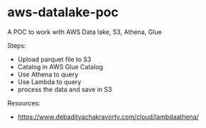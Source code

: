 # aws-datalake-poc
A POC to work with AWS Data lake, S3, Athena, Glue 


Steps:
- Upload parquet file to S3
- Catalog in AWS Glue Catalog
- Use Athena to query
- Use Lambda to query
- process the data and save in S3

Resources:
- https://www.debadityachakravorty.com/cloud/lambdaathena/